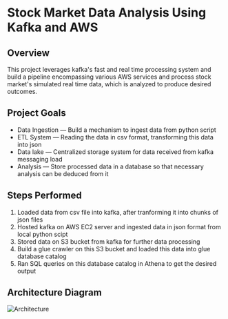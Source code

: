 # Stock Market Data Analysis Using Kafka and AWS

## Overview
This project leverages kafka's fast and real time processing system and build a pipeline encompassing various AWS services and process stock market's simulated real time data, which is analyzed to produce desired outcomes.


## Project Goals
- Data Ingestion — Build a mechanism to ingest data from python script
- ETL System — Reading the data in csv format, transforming this data into json
- Data lake — Centralized storage system for data received from kafka messaging load
- Analysis — Store processed data in a database so that necessary analysis can be deduced from it 


## Steps Performed
1. Loaded data from csv file into kafka, after tranforming it into chunks of json files
2. Hosted kafka on AWS EC2 server and ingested data in json format from local python scipt
3. Stored data on S3 bucket from kafka for further data processing
4. Build a glue crawler on this S3 bucket and loaded this data into glue database catalog
5. Ran SQL queries on this database catalog in Athena to get the desired output



## Architecture Diagram

![Architecture](https://github.com/skyrim23/stock-market-data-analysis-kafka-aws/assets/27095356/8f31746c-3ef2-49b0-b200-bfb7856a3834)
